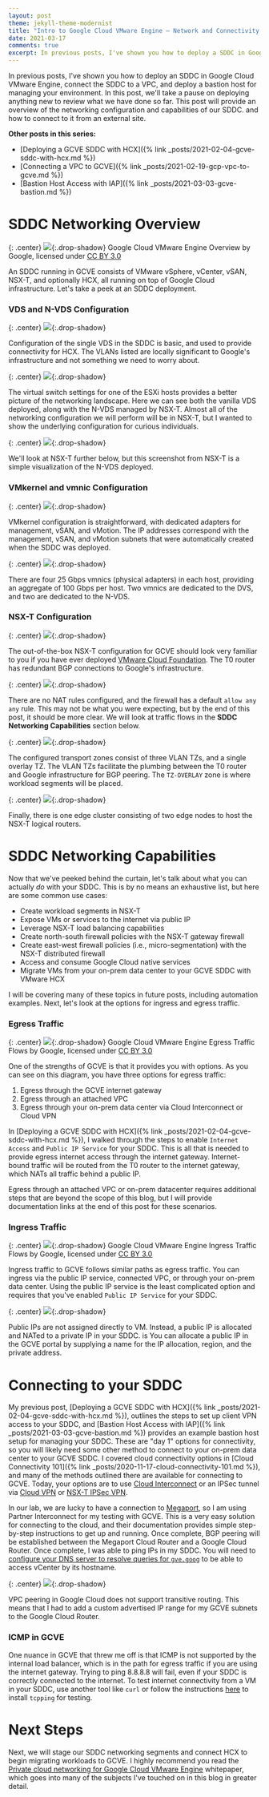 ```yaml
---
layout: post
theme: jekyll-theme-modernist
title: "Intro to Google Cloud VMware Engine – Network and Connectivity Overview"
date: 2021-03-17
comments: true
excerpt: In previous posts, I've shown you how to deploy a SDDC in Google Cloud VMware Engine, connect the SDDC to a VPC, and deploy a bastion host for managing your environment. In this post, we'll take a pause on deploying anything new to review what we have done so far. This post will provide an overview of the networking configuration and capabilities of our SDDC, and how to connect to it from an external site.<p>
---
```


In previous posts, I've shown you how to deploy an SDDC in Google Cloud VMware Engine, connect the SDDC to a VPC, and deploy a bastion host for managing your environment. In this post, we'll take a pause on deploying anything new to review what we have done so far. This post will provide an overview of the networking configuration and capabilities of our SDDC. and how to connect to it from an external site.

**Other posts in this series:**

* [Deploying a GCVE SDDC with HCX]({% link _posts/2021-02-04-gcve-sddc-with-hcx.md %})
* [Connecting a VPC to GCVE]({% link _posts/2021-02-19-gcp-vpc-to-gcve.md %})
* [Bastion Host Access with IAP]({% link _posts/2021-03-03-gcve-bastion.md %})

# SDDC Networking Overview

{: .center}
[![](/resources/2021/03/gcve_arch.png)](/resources/2021/03/gcve_arch.png){:.drop-shadow}
Google Cloud VMware Engine Overview by Google, licensed under [CC BY 3.0](https://creativecommons.org/licenses/by/3.0/)

An SDDC running in GCVE consists of VMware vSphere, vCenter, vSAN, NSX-T, and optionally HCX, all running on top of Google Cloud infrastructure. Let's take a peek at an SDDC deployment.

### VDS and N-VDS Configuration

{: .center}
[![](/resources/2021/03/25_gcve_dvs_edited.png)](/resources/2021/03/25_gcve_dvs_edited.png){:.drop-shadow}

Configuration of the single VDS in the SDDC is basic, and used to provide connectivity for HCX. The VLANs listed are locally significant to Google's infrastructure and not something we need to worry about.

{: .center}
[![](/resources/2021/03/26_gcve_virtual_switches_edited.png)](/resources/2021/03/26_gcve_virtual_switches_edited.png){:.drop-shadow}

The virtual switch settings for one of the ESXi hosts provides a better picture of the networking landscape. Here we can see both the vanilla VDS deployed, along with the N-VDS managed by NSX-T. Almost all of the networking configuration we will perform will be in NSX-T, but I wanted to show the underlying configuration for curious individuals.

{: .center}
[![](/resources/2021/03/36_nsxt_nvds_visual_edited.png)](/resources/2021/03/36_nsxt_nvds_visual_edited.png){:.drop-shadow}

We'll look at NSX-T further below, but this screenshot from NSX-T is a simple visualization of the N-VDS deployed.

### VMkernel and vmnic Configuration

{: .center}
[![](/resources/2021/03/28_gcve_vmk_edited.png)](/resources/2021/03/28_gcve_vmk_edited.png){:.drop-shadow}

VMkernel configuration is straightforward, with dedicated adapters for management, vSAN, and vMotion. The IP addresses correspond with the management, vSAN, and vMotion subnets that were automatically created when the SDDC was deployed.

{: .center}
[![](/resources/2021/03/27_gcve_phys_adapters_edited.png)](/resources/2021/03/27_gcve_phys_adapters_edited.png){:.drop-shadow}

There are four 25 Gbps vmnics (physical adapters) in each host, providing an aggregate of 100 Gbps per host. Two vmnics are dedicated to the DVS, and two are dedicated to the N-VDS.

### NSX-T Configuration

{: .center}
[![](/resources/2021/03/30_gcve_t0_bgp.png)](/resources/2021/03/30_gcve_t0_bgp.png){:.drop-shadow}

The out-of-the-box NSX-T configuration for GCVE should look very familiar to you if you have ever deployed [VMware Cloud Foundation](https://www.vmware.com/products/cloud-foundation.html). The T0 router has redundant BGP connections to Google's infrastructure.

{: .center}
[![](/resources/2021/03/31_gcve_nsx_firewall.png)](/resources/2021/03/31_gcve_nsx_firewall.png){:.drop-shadow}

There are no NAT rules configured, and the firewall has a default `allow any any` rule. This may not be what you were expecting, but by the end of this post, it should be more clear. We will look at traffic flows in the **SDDC Networking Capabilities** section below.

{: .center}
[![](/resources/2021/03/32_gcve_tzs.png)](/resources/2021/03/32_gcve_tzs.png){:.drop-shadow}

The configured transport zones consist of three VLAN TZs, and a single overlay TZ. The VLAN TZs facilitate the plumbing between the T0 router and Google infrastructure for BGP peering. The `TZ-OVERLAY` zone is where workload segments will be placed.

{: .center}
[![](/resources/2021/03/35_gcve_edge_nodes_edited.png)](/resources/2021/03/35_gcve_edge_nodes_edited.png){:.drop-shadow}

Finally, there is one edge cluster consisting of two edge nodes to host the NSX-T logical routers.

# SDDC Networking Capabilities

Now that we've peeked behind the curtain, let's talk about what you can actually *do* with your SDDC. This is by no means an exhaustive list, but here are some common use cases:

* Create workload segments in NSX-T
* Expose VMs or services to the internet via public IP
* Leverage NSX-T load balancing capabilities 
* Create north-south firewall policies with the NSX-T gateway firewall
* Create east-west firewall policies (i.e., micro-segmentation) with the NSX-T distributed firewall
* Access and consume Google Cloud native services
* Migrate VMs from your on-prem data center to your GCVE SDDC with VMware HCX

I will be covering many of these topics in future posts, including automation examples. Next, let's look at the options for ingress and egress traffic.

### Egress Traffic

{: .center}
[![](/resources/2021/03/gcve_egress.png)](/resources/2021/03/gcve_egress.png){:.drop-shadow}
Google Cloud VMware Engine Egress Traffic Flows by Google, licensed under [CC BY 3.0](https://creativecommons.org/licenses/by/3.0/)

One of the strengths of GCVE is that it provides you with options. As you can see on this diagram, you have three options for egress traffic:

1. Egress through the GCVE internet gateway
2. Egress through an attached VPC
3. Egress through your on-prem data center via Cloud Interconnect or Cloud VPN

In [Deploying a GCVE SDDC with HCX]({% link _posts/2021-02-04-gcve-sddc-with-hcx.md %}), I walked through the steps to enable `Internet Access` and `Public IP Service` for your SDDC. This is all that is needed to provide egress internet access through the internet gateway. Internet-bound traffic will be routed from the T0 router to the internet gateway, which NATs all traffic behind a public IP.

Egress through an attached VPC or on-prem datacenter requires additional steps that are beyond the scope of this blog, but I will provide documentation links at the end of this post for these scenarios.

### Ingress Traffic

{: .center}
[![](/resources/2021/03/gcve_ingress.png)](/resources/2021/03/gcve_ingress.png){:.drop-shadow}
Google Cloud VMware Engine Ingress Traffic Flows by Google, licensed under [CC BY 3.0](https://creativecommons.org/licenses/by/3.0/)

Ingress traffic to GCVE follows similar paths as egress traffic. You can ingress via the public IP service, connected VPC, or through your on-prem data center. Using the public IP service is the least complicated option and requires that you've enabled `Public IP Service` for your SDDC. 

{: .center}
[![](/resources/2021/03/37_allocate_public_ip.png)](/resources/2021/03/37_allocate_public_ip.png){:.drop-shadow}

Public IPs are not assigned directly to VM. Instead, a public IP is allocated and NATed to a private IP in your SDDC. is You can allocate a public IP in the GCVE portal by supplying a name for the IP allocation, region, and the private address.

# Connecting to your SDDC

My previous post, [Deploying a GCVE SDDC with HCX]({% link _posts/2021-02-04-gcve-sddc-with-hcx.md %}), outlines the steps to set up client VPN access to your SDDC, and [Bastion Host Access with IAP]({% link _posts/2021-03-03-gcve-bastion.md %}) provides an example bastion host setup for managing your SDDC. These are "day 1" options for connectivity, so you will likely need some other method to connect to your on-prem data center to your GCVE SDDC. I covered cloud connectivity options in [Cloud Connectivity 101]({% link _posts/2020-11-17-cloud-connectivity-101.md %}), and many of the methods outlined there are available for connecting to GCVE. Today, your options are to use [Cloud Interconnect](https://cloud.google.com/network-connectivity/docs/interconnect) or an IPSec tunnel via [Cloud VPN](https://cloud.google.com/network-connectivity/docs/vpn/concepts/overview) or [NSX-T IPSec VPN](https://docs.vmware.com/en/VMware-NSX-T-Data-Center/3.1/administration/GUID-A8B113EC-3D53-41A5-919E-78F1A3705F58.html).

In our lab, we are lucky to have a connection to [Megaport](https://www.megaport.com/), so I am using Partner Interconnect for my testing with GCVE. This is a very easy solution for connecting to the cloud, and their documentation provides simple step-by-step instructions to get up and running. Once complete, BGP peering will be established between the Megaport Cloud Router and a Google Cloud Router. Once complete, I was able to ping IPs in my SDDC. You will need to [configure your DNS server to resolve queries for `gve.goog`](https://cloud.google.com/vmware-engine/docs/networking/howto-dns-on-premises) to be able to access vCenter by its hostname.

{: .center}
[![](/resources/2021/03/38_cloud_router_custom_ip_range_edited.png)](/resources/2021/03/38_cloud_router_custom_ip_range_edited.png){:.drop-shadow}

VPC peering in Google Cloud does not support transitive routing. This means that I had to add a custom advertised IP range for my GCVE subnets to the Google Cloud Router.

### ICMP in GCVE

One nuance in GCVE that threw me off is that ICMP is not supported by the internal load balancer, which is in the path for egress traffic if you are using the internet gateway. Trying to ping 8.8.8.8 will fail, even if your SDDC is correctly connected to the internet. To test internet connectivity from a VM in your SDDC, use another tool like `curl` or follow the instructions [here](https://www.xmodulo.com/how-to-install-tcpping-on-linux.html) to install `tcpping` for testing.

# Next Steps

Next, we will stage our SDDC networking segments and connect HCX to begin migrating workloads to GCVE. I highly recommend you read the [Private cloud networking for Google Cloud VMware Engine](https://cloud.google.com/solutions/private-cloud-networking-for-vmware-engine) whitepaper, which goes into many of the subjects I've touched on in this blog in greater detail.